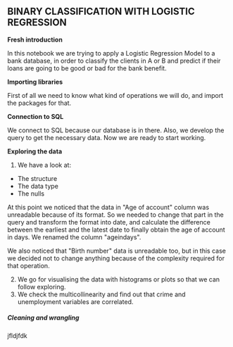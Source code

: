 ## __BINARY CLASSIFICATION WITH LOGISTIC REGRESSION__


**__Fresh introduction__**

In this notebook we are trying to apply a Logistic Regression Model to a bank database, in order to classify the clients in A or B and predict if their loans are going to be good or bad for the bank benefit. 


__Importing libraries__

First of all we need to know what kind of operations we will do, and import the packages for that.

__Connection to SQL__

We connect to SQL because our database is in there.
Also, we develop the query to get the necessary data. Now we are ready to start working.

__Exploring the data__

1. We have a look at:
+ The structure
+ The data type
+ The nulls

At this point we noticed that the data in "Age of account" column was unreadable because of its format. So we needed to change that part in the query and transform the format into date, and calculate the difference between the earliest and the latest date to finally obtain the age of account in days. We renamed the column "ageindays".

We also noticed that "Birth number" data is unreadable too, but in this case we decided not to change anything because of the complexity required for that operation.

2. We go for visualising the data with histograms or plots so that we can follow exploring.
3. We check the multicollinearity and find out that crime and unemployment variables are correlated. 




##### Cleaning and wrangling

jfldjfdk
